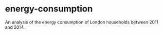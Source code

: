 # energy-consumption
An analysis of the energy consumption of London households between 2011 and 2014.
